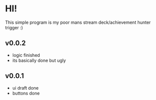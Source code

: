 # HI!
This simple program is my poor mans stream deck/achievement hunter trigger :)


## v0.0.2
- logic finished
- its basically done but ugly

## v0.0.1
- ui draft done
- buttons done